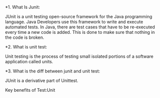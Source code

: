 *1. What Is Junit:

JUnit is a unit testing open-source framework for the Java programming language. Java Developers use this framework to write and execute automated tests. In Java, there are test cases that have to be re-executed every time a new code is added. This is done to make sure that nothing in the code is broken.

*2. What is unit test:

Unit testing is the process of testing small isolated portions of a software application called units.

*3. What is the diff between junit and unit test:

JUnit is a derivative part of Unittest.

Key benefits of Test:Unit
